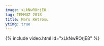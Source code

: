```yaml
---
image: xLkNwROrjE8
tag: TEMMUZ 2018
title: Mars Retrosu
ytimg: true
---
```

{% include video.html id="xLkNwROrjE8" %}

